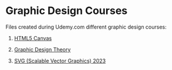 # Graphic Design Courses

Files created during Udemy.com different graphic design courses:

1. [HTML5 Canvas](https://www.udemy.com/course/learn-html5-canvas-for-beginners)

2. [Graphic Design Theory](https://www.udemy.com/course/graphic-design-theory-for-beginners-course)

3. [SVG (Scalable Vector Graphics) 2023](https://www.udemy.com/course/scalable-vector-graphics-inside-the-code)
